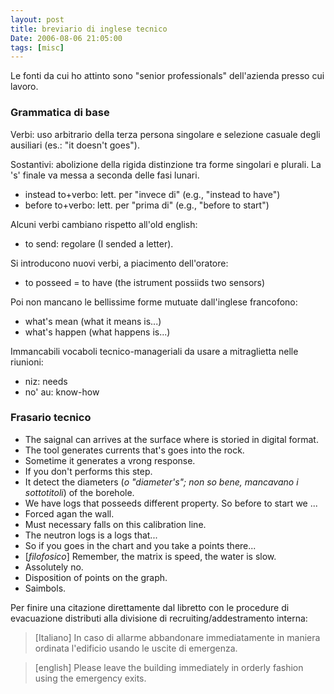 ```yaml
---
layout: post
title: breviario di inglese tecnico
Date: 2006-08-06 21:05:00
tags: [misc]
---
```

 

Le fonti da cui ho attinto sono "senior professionals" dell'azienda presso cui lavoro.  
  
### Grammatica di base  
  
Verbi: uso arbitrario della terza persona singolare e selezione casuale degli ausiliari (es.: "it doesn't goes"). 

Sostantivi: abolizione della rigida distinzione tra forme singolari e plurali. La 's' finale va messa a seconda delle fasi lunari.  
  
* instead to+verbo: lett. per "invece di" (e.g., "instead to have")  
* before to+verbo: lett. per "prima di" (e.g., "before to start")  
  
Alcuni verbi cambiano rispetto all'old english:  

* to send: regolare (I sended a letter).  
  
Si introducono nuovi verbi, a piacimento dell'oratore:  

* to posseed = to have (the istrument possiids two sensors)  
  
Poi non mancano le bellissime forme mutuate dall'inglese francofono:  

* what's mean (what it means is...)  
* what's happen (what happens is...)  
  
Immancabili vocaboli tecnico-manageriali da usare a mitraglietta nelle riunioni:  

* niz: needs  
* no' au: know-how  
  
### Frasario tecnico  
  
* The saignal can arrives at the surface where is storied in digital format.  
* The tool generates currents that's goes into the rock.  
* Sometime it generates a vrong response.  
* If you don't performs this step.  
* It detect the diameters (*o "diameter's"; non so bene, mancavano i sottotitoli*) of the borehole.  
* We have logs that posseeds different property. So before to start we ...  
* Forced agan the wall.  
* Must necessary falls on this calibration line.  
* The neutron logs is a logs that...  
* So if you goes in the chart and you take a points there...  
* [*filofosico*] Remember, the matrix is speed, the water is slow.  
* Assolutely no.  
* Disposition of points on the graph.  
* Saimbols.  
  
Per finire una citazione direttamente dal libretto con le procedure di evacuazione distributi alla divisione di recruiting/addestramento interna: 


> [Italiano] In caso di allarme abbandonare immediatamente in maniera ordinata l'edificio usando le uscite di emergenza.  
  
> [english] Please leave the building immediately in orderly fashion using the emergency exits.
